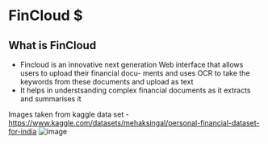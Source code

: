 # FinCloud $
## What is FinCloud
- Fincloud is an innovative next generation Web interface that allows users to upload their financial docu- ments and uses OCR to take the keywords from these documents and upload as text
- It helps in understsanding complex financial documents as it extracts and summarises it

Images taken from kaggle data set
-https://www.kaggle.com/datasets/mehaksingal/personal-financial-dataset-for-india
![image](https://github.com/user-attachments/assets/7ab62621-faac-4580-8dd5-56f0acf53c01)




